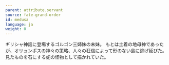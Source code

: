 ```yaml
---
parent: attribute.servant
source: fate-grand-order
id: medusa
language: ja
weight: 0
---
```


ギリシャ神話に登場するゴルゴン三姉妹の末妹。
もとは土着の地母神であったが、オリュンポスの神々の策略、人々の狂信によって形のない島に逃げ延びた。見たものを石にする蛇の怪物として描かれていた。
